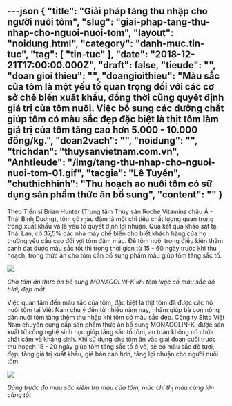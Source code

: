 ---json
{
    "title": "Giải pháp tăng thu nhập cho người nuôi tôm",
    "slug": "giai-phap-tang-thu-nhap-cho-nguoi-nuoi-tom",
    "layout": "noidung.html",
    "category": "danh-muc.tin-tuc",
    "tag": [
        "tin-tuc"
    ],
    "date": "2018-12-21T17:00:00.000Z",
    "draft": false,
    "tieude": "",
    "doan gioi thieu": "",
    "doangioithieu": "Màu sắc của tôm là một yếu tố quan trọng đối với các cơ sở chế biến xuất khẩu, đồng thời cũng quyết định giá trị của tôm nuôi. Việc bổ sung các dưỡng chất giúp tôm có màu sắc đẹp đặc biệt là thịt tôm làm giá trị của tôm tăng cao hơn 5.000 - 10.000 đồng/kg.",
    "doan2vach": "",
    "noidung": "",
    "trichdan": "thuysanvietnam.com.vn",
    "Anhtieude": "/img/tang-thu-nhap-cho-nguoi-nuoi-tom-01.gif",
    "tacgia": "Lê Tuyến",
    "chuthichhinh": "Thu hoạch ao nuôi tôm có sữ dụng sản phẩm thức ăn bổ sung",
    "__content__": ""
}
---
<p>Theo Tiến sĩ Brian Hunter (Trung t&acirc;m Thủy sản Roche Vitamins ch&acirc;u &Aacute; - Th&aacute;i B&igrave;nh Dương), t&ocirc;m c&oacute; m&agrave;u đậm l&agrave; một chỉ ti&ecirc;u chất lượng quan trọng trong xuất khẩu v&agrave; l&agrave; yếu tố quyết định lợi nhuận. Qua kết quả khảo s&aacute;t tại Th&aacute;i Lan, c&oacute; 37,5% c&aacute;c nh&agrave; m&aacute;y chế biến cho biết kh&aacute;ch h&agrave;ng của họ thường y&ecirc;u cầu cao đối với t&ocirc;m đậm m&agrave;u. &ETH;ể t&ocirc;m nu&ocirc;i trong điều kiện th&acirc;m canh đạt được m&agrave;u sắc tốt th&igrave; trong thời gian từ 15 - 60 ng&agrave;y trước khi thu hoạch, trong thức ăn cho t&ocirc;m cần bổ sung phẩm m&agrave;u gi&uacute;p t&ocirc;m tăng sắc tố.</p>

<p><img src="http://thuysanvietnam.com.vn/uploads/article2/baiviet/nuoitrong/tang-thu-nhap-cho-nguoi-nuoi-tom-02.gif" /></p>

<p><em>Cho t&ocirc;m ăn thức ăn bổ sung&nbsp;MONACOLIN-K khi t&ocirc;m luộc c&oacute; m&agrave;u sắc đỏ tươi, đẹp mắt&nbsp;</em></p>

<p>Việc quan t&acirc;m đến m&agrave;u sắc của t&ocirc;m, đặc biệt l&agrave; thịt t&ocirc;m đ&atilde; được c&aacute;c hộ nu&ocirc;i t&ocirc;m tại Việt Nam ch&uacute; &yacute; đến từ nhiều năm nay, nhằm gi&uacute;p b&agrave; con n&ocirc;ng d&acirc;n nu&ocirc;i t&ocirc;m tăng th&ecirc;m thu nhập khi t&ocirc;m c&oacute; m&agrave;u sắc đẹp. C&ocirc;ng ty Sitto Việt Nam chuy&ecirc;n cung cấp sản phẩm thức ăn bổ sung&nbsp;MONACOLIN-K, được sản xuất từ c&ocirc;ng nghệ sinh học gi&uacute;p tăng sắc tố t&ocirc;m, an to&agrave;n kh&ocirc;ng c&oacute; chứa chất cấm v&agrave; kh&aacute;ng sinh. Khi sử dụng cho t&ocirc;m ăn v&agrave;o giai đoạn cuối trước thu hoạch 15 - 20 ng&agrave;y gi&uacute;p t&ocirc;m tăng sắc tố ở vỏ, sẽ c&oacute; m&agrave;u sắc đỏ tươi, đẹp, tăng gi&aacute; trị xuất khẩu, gi&aacute; b&aacute;n cao hơn, tăng lợi nhuận cho người nu&ocirc;i t&ocirc;m.</p>

<p><img src="http://thuysanvietnam.com.vn/uploads/article2/baiviet/nuoitrong/tang-thu-nhap-cho-nguoi-nuoi-tom-03.gif" /></p>

<p><em>D&ugrave;ng trước đo m&agrave;u sắc kiểm tra m&agrave;u của t&ocirc;m, mức chỉ thị m&agrave;u c&agrave;ng lớn c&agrave;ng tốt</em></p>
